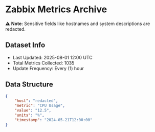 # Zabbix Metrics Archive

⚠️ **Note**: Sensitive fields like hostnames and system descriptions are redacted.

## Dataset Info
- Last Updated: 2025-08-01 12:00 UTC
- Total Metrics Collected: 1035
- Update Frequency: Every (1) hour

## Data Structure
```json
{
    "host": "redacted",
    "metric": "CPU Usage",
    "value": "12.5",
    "units": "%",
    "timestamp": "2024-05-21T12:00:00"
}
```
